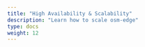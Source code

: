 ```yaml
---
title: "High Availability & Scalability"
description: "Learn how to scale osm-edge"
type: docs
weight: 12
---
```

